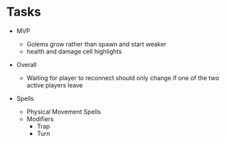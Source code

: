 # Tasks

- MVP

  - Golems grow rather than spawn and start weaker
  - health and damage cell highlights

- Overall

  - Waiting for player to reconnect should only change if one of the two active players leave

- Spells
  - Physical Movement Spells
  - Modifiers
    - Trap
    - Turn
